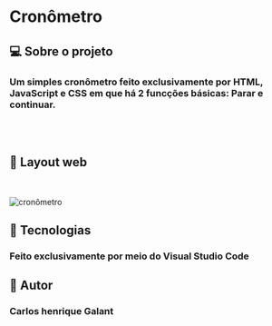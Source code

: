 # Cronômetro
## 💻 Sobre o projeto
### Um simples cronômetro feito exclusivamente por HTML, JavaScript e CSS em que há 2 funcções básicas: Parar e continuar.
<br>
<br>

## 🎨 Layout web

<br>

![cronômetro](https://user-images.githubusercontent.com/123756073/220730213-98540be1-0c75-4afa-81a5-ba76d76ffda2.png)
 
## 🚀 Tecnologias
### Feito exclusivamente por meio do Visual Studio Code

## 🦸 Autor
### Carlos henrique Galant
